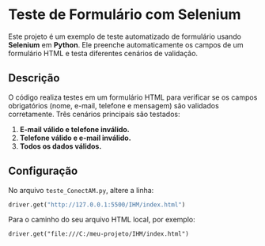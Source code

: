 # Teste de Formulário com Selenium

Este projeto é um exemplo de teste automatizado de formulário usando **Selenium** em **Python**. Ele preenche automaticamente os campos de um formulário HTML e testa diferentes cenários de validação.

## Descrição

O código realiza testes em um formulário HTML para verificar se os campos obrigatórios (nome, e-mail, telefone e mensagem) são validados corretamente. Três cenários principais são testados:

1. **E-mail válido e telefone inválido.**
2. **Telefone válido e e-mail inválido.**
3. **Todos os dados válidos.**

## Configuração

No arquivo `teste_ConectAM.py`, altere a linha:

```python
driver.get("http://127.0.0.1:5500/IHM/index.html")
```
Para o caminho do seu arquivo HTML local, por exemplo:
```
driver.get("file:///C:/meu-projeto/IHM/index.html")
```
